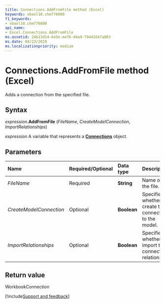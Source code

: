 ```yaml
---
title: Connections.AddFromFile method (Excel)
keywords: vbaxl10.chm776080
f1_keywords:
- vbaxl10.chm776080
api_name:
- Excel.Connections.AddFromFile
ms.assetid: 24b13d14-6e5e-ee76-d4a9-79441647a803
ms.date: 04/23/2019
ms.localizationpriority: medium
---
```



# Connections.AddFromFile method (Excel)

Adds a connection from the specified file.


## Syntax

_expression_.**AddFromFile** (_FileName_, _CreateModelConnection_, _ImportRelationships_)

_expression_ A variable that represents a **[Connections](Excel.Connections.md)** object.


## Parameters

|Name|Required/Optional|Data type|Description|
|:-----|:-----|:-----|:-----|
| _FileName_|Required| **String**|Name of the file.|
| _CreateModelConnection_|Optional| **Boolean**|Specifies whether to create the connection to the model.|
| _ImportRelationships_|Optional| **Boolean**|Specifies whether to import the connection relationship.|

## Return value

WorkbookConnection




[!include[Support and feedback](~/includes/feedback-boilerplate.md)]